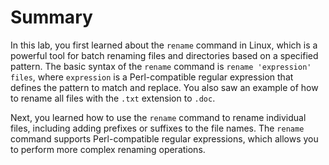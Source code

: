 # Summary

In this lab, you first learned about the `rename` command in Linux, which is a powerful tool for batch renaming files and directories based on a specified pattern. The basic syntax of the `rename` command is `rename 'expression' files`, where `expression` is a Perl-compatible regular expression that defines the pattern to match and replace. You also saw an example of how to rename all files with the `.txt` extension to `.doc`.

Next, you learned how to use the `rename` command to rename individual files, including adding prefixes or suffixes to the file names. The `rename` command supports Perl-compatible regular expressions, which allows you to perform more complex renaming operations.
